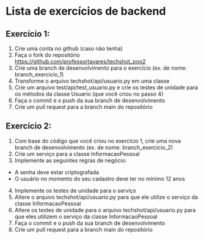 # Lista de exercícios de backend

## Exercício 1: 

1. Crie uma conta no github (caso não tenha)
2. Faça o fork do repositório https://github.com/professortavares/techshot_poo2
3. Crie uma branch de desenvolvimento para o exercício (ex. de nome: branch_exercicio_1)
4. Transforme o arquivo techshot/api/usuario.py em uma classe
5. Crie um arquivo test/api/test_usuario.py e crie os testes de unidade para os métodos da classe Usuario (que você criou no passo 4)
6. Faça o commit e o push da sua branch de desenvolvimento
7. Crie um pull request para a branch main do repositório

## Exercício 2:

1. Com base do código que você criou no exercício 1, crie uma nova branch de desenvolvimento (ex. de nome: branch_exercicio_2)
2. Crie um serviço para a classe InformacaoPessoal
3. Implemente as seguintes regras de negócio:
- A senha deve estar criptografada
- O usuário no momento do seu cadastro deve ter no mínimo 12 anos
4. Implemente os testes de unidade para o serviço
5. Altere o arquivo techshot/api/usuario.py para que ele utilize o serviço da classe InformacaoPessoal
6. Altere os testes de unidade para o arquivo techshot/api/usuario.py para que eles utilizem o serviço da classe InformacaoPessoal
7. Faça o commit e o push da sua branch de desenvolvimento
8. Crie um pull request para a branch main do repositório
